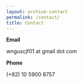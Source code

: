 ```yaml
---
layout: archive-contact
permalink: /contact/
title: Contact
---
```




**Email**

wnguscjf01 at gmail dot com

**Phone**

(+82) 10 5900 8757
